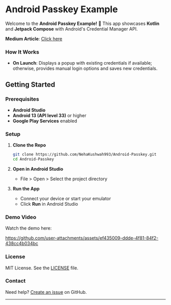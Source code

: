 # Android Passkey Example

Welcome to the **Android Passkey Example!** 🎉 This app showcases **Kotlin** and **Jetpack Compose** with Android's Credential Manager API.

**Medium Article**: [Click here](https://medium.com/@n20/simplifying-logins-in-android-with-passkeys-a-quick-guide-08ed67e15619)

### How It Works

- **On Launch**: Displays a popup with existing credentials if available; otherwise, provides manual login options and saves new credentials.

## Getting Started

### Prerequisites

- **Android Studio**
- **Android 13 (API level 33)** or higher
- **Google Play Services** enabled

### Setup

1. **Clone the Repo**

   ```bash
   git clone https://github.com/NehaKushwah993/Android-Passkey.git
   cd Android-Passkey
   ```

2. **Open in Android Studio**

   - File > Open > Select the project directory

3. **Run the App**

   - Connect your device or start your emulator
   - Click **Run** in Android Studio

### Demo Video

Watch the demo here:

https://github.com/user-attachments/assets/ef435009-ddde-4f81-84f2-438cc4b034bc


### License

MIT License. See the [LICENSE](LICENSE) file.

### Contact

Need help? [Create an issue](https://github.com/NehaKushwah993/Android-Passkey/issues) on GitHub.

---
